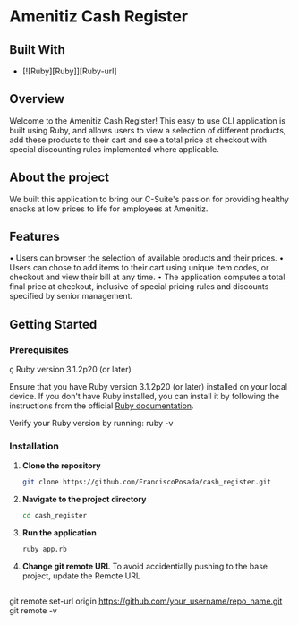 # Amenitiz Cash Register

## Built With

* [![Ruby][Ruby]][Ruby-url]

## Overview

Welcome to the Amenitiz Cash Register! This easy to use CLI application is built
using Ruby, and allows users to view a selection of different products, add
these products to their cart and see a total price at checkout with special
discounting rules implemented where applicable.

## About the project

We built this application to bring our C-Suite's passion for providing healthy
snacks at low prices to life for employees at Amenitiz.

## Features

• Users can browser the selection of available products and their prices.
• Users can chose to add items to their cart using unique item codes, or
checkout and view their bill at any time.
• The application computes a total final price at checkout, inclusive of special
pricing rules and discounts specified by senior management.

## Getting Started

### Prerequisites

ç Ruby version 3.1.2p20 (or later)

Ensure that you have Ruby version 3.1.2p20 (or later) installed on your local
device. If you don't have Ruby installed, you can install it by following the instructions from the official <a href="https://www.ruby-lang.org/en/documentation/installation/" target="_blank">Ruby documentation</a>.</p>

Verify your Ruby version by running:
ruby -v

### Installation

1. **Clone the repository**

   ```bash
   git clone https://github.com/FranciscoPosada/cash_register.git

2. **Navigate to the project directory**

    ```bash
    cd cash_register

3. **Run the application**

    ```bash
    ruby app.rb

4. **Change git remote URL**
To avoid accidentially pushing to the base project, update the Remote URL

    ```bash
git remote set-url origin https://github.com/your_username/repo_name.git
git remote -v
